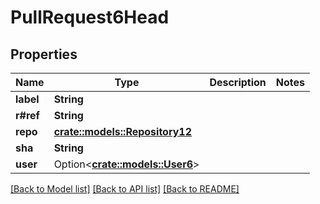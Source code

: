 # PullRequest6Head

## Properties

Name | Type | Description | Notes
------------ | ------------- | ------------- | -------------
**label** | **String** |  | 
**r#ref** | **String** |  | 
**repo** | [**crate::models::Repository12**](Repository_12.md) |  | 
**sha** | **String** |  | 
**user** | Option<[**crate::models::User6**](User_6.md)> |  | 

[[Back to Model list]](../README.md#documentation-for-models) [[Back to API list]](../README.md#documentation-for-api-endpoints) [[Back to README]](../README.md)


